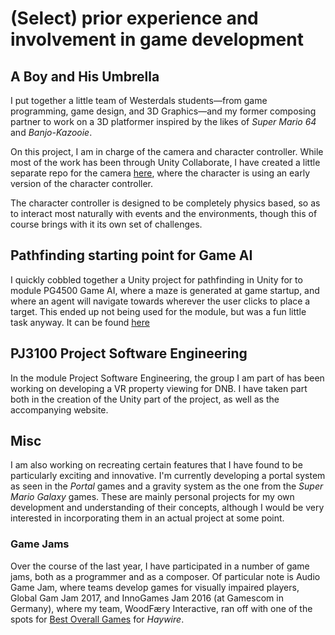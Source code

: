 # (Select) prior experience and involvement in game development

## A Boy and His Umbrella

I put together a little team of Westerdals students—from game programming, game design, and 3D Graphics—and my former composing partner to work on a 3D platformer inspired by the likes of *Super Mario 64* and *Banjo-Kazooie*.

On this project, I am in charge of the camera and character controller. While most of the work has been through Unity Collaborate, I have created a little separate repo for the camera [here](https://github.com/TheHeartmann/3D_third-person_camera), where the character is using an early version of the character controller.

The character controller is designed to be completely physics based, so as to interact most naturally with events and the environments, though this of course brings with it its own set of challenges.

## Pathfinding starting point for Game AI

I quickly cobbled together a Unity project for pathfinding in Unity for to module PG4500 Game AI, where a maze is generated at game startup, and where an agent will navigate towards wherever the user clicks to place a target. This ended up not being used for the module, but was a fun little task anyway. It can be found [here](https://github.com/TheHeartmann/PG4500_pathfinding)

## PJ3100 Project Software Engineering

In the module Project Software Engineering, the group I am part of has been working on developing a VR property viewing for DNB. I have taken part both in the creation of the Unity part of the project, as well as the accompanying website.

## Misc

I am also working on recreating certain features that I have found to be particularly exciting and innovative. I'm currently developing a portal system as seen in the *Portal* games and a gravity system as the one from the *Super Mario Galaxy* games. These are mainly personal projects for my own development and understanding of their concepts, although I would be very interested in incorporating them in an actual project at some point.


### Game Jams

Over the course of the last year, I have participated in a number of game jams, both as a programmer and as a composer. Of particular note is Audio Game Jam, where teams develop games for visually impaired players, Global Gam Jam 2017, and InnoGames Jam 2016 (at Gamescom in Germany), where my team, WoodFæry Interactive, ran off with one of the spots for [Best Overall Games](https://press.innogames.com/innogames-gamescom-game-jam-births-39-impressive-projects) for *Haywire*.
